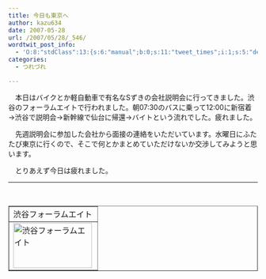 ```yaml
---
title: 今日も東京へ
author: kazu634
date: 2007-05-28
url: /2007/05/28/_546/
wordtwit_post_info:
  - 'O:8:"stdClass":13:{s:6:"manual";b:0;s:11:"tweet_times";i:1;s:5:"delay";i:0;s:7:"enabled";i:1;s:10:"separation";s:2:"60";s:7:"version";s:3:"3.7";s:14:"tweet_template";b:0;s:6:"status";i:2;s:6:"result";a:0:{}s:13:"tweet_counter";i:2;s:13:"tweet_log_ids";a:1:{i:0;i:2967;}s:9:"hash_tags";a:0:{}s:8:"accounts";a:1:{i:0;s:7:"kazu634";}}'
categories:
  - つれづれ

---
```

<div class="section">
<p>
    　本日はバイクとか軽自動車で有名なSずきの会社説明会に行ってきました。渋谷のフォーラムエイトで行われました。朝07:30のバスに乗って12:00に新宿着→渋谷で説明会→新幹線で仙台に帰還→バイトという流れでした。疲れました。
</p>
  
<p>
    　先週説明会に参加した会社から面接の連絡をいただいています。水曜日にふたたび東京に行くので、そこで何とかまとめていただけないか交渉してみようと思います。
</p>
  
<p>
    　とりあえず今日は疲れました。
</p>
  
<hr />
  
<center>
<br /> 
    
<table cellspacing="0" cellpadding="2" border="1">
<tr valign="top">
<td>
          渋谷フォーラムエイト
</td>
</tr>
      
<tr valign="top">
<td>
<a href="http://maps.google.co.jp/maps?f=q&hl=ja&q=http://route.alpslab.jp/get.rb%3Fid%3Db86d477b2d6f0a06f0ad66134aa85cf4%26type%3Dkml" onclick="__gaTracker('send', 'event', 'outbound-article', 'http://maps.google.co.jp/maps?f=q&hl=ja&q=http://route.alpslab.jp/get.rb%3Fid%3Db86d477b2d6f0a06f0ad66134aa85cf4%26type%3Dkml', '');" target="_blank"><img width="159" align="left" alt="渋谷フォーラムエイト" src="http://image.blog.livedoor.jp/simoom634/imgs/5/d/5d60f901-s.jpg" class="pict" height="91" border="0" /></a>
</td>
</tr>
</table>
    
<p>
</center> </div>